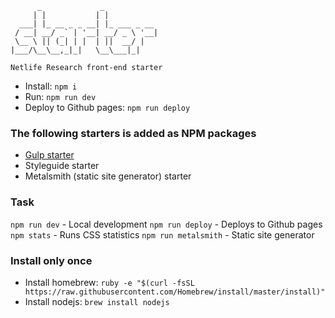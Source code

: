           _             _            
         | |           | |           
      ___| |_ __ _ _ __| |_ ___ _ __
     / __| __/ _` | '__| __/ _ \ '__|
     \__ \ || (_| | |  | ||  __/ |   
    |___/\__\__,_|_|   \__\___|_|   

    Netlife Research front-end starter


* Install: ```npm i```
* Run: ```npm run dev```
* Deploy to Github pages: ```npm run deploy```

### The following starters is added as NPM packages
* [Gulp starter](https://github.com/netliferesearch/starter-gulp)
* Styleguide starter
* Metalsmith (static site generator) starter

### Task
`npm run dev` - Local development
`npm run deploy` - Deploys to Github pages
`npm stats` - Runs CSS statistics
`npm run metalsmith` - Static site generator


### Install only once
* Install homebrew: `ruby -e "$(curl -fsSL https://raw.githubusercontent.com/Homebrew/install/master/install)"`
* Install nodejs: `brew install nodejs`
